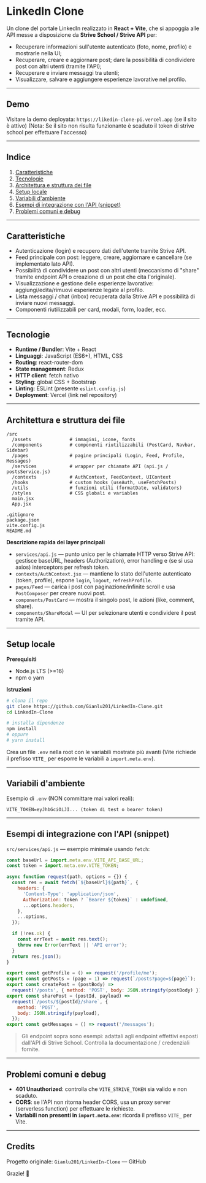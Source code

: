 # LinkedIn Clone

Un clone del portale LinkedIn realizzato in **React + Vite**, che si appoggia alle API messe a disposizione da **Strive School / Strive API** per:

- Recuperare informazioni sull'utente autenticato (foto, nome, profilo) e mostrarle nella UI;
- Recuperare, creare e aggiornare post; dare la possibilità di condividere post con altri utenti (tramite l'API);
- Recuperare e inviare messaggi tra utenti;
- Visualizzare, salvare e aggiungere esperienze lavorative nel profilo.

---

## Demo

Visitare la demo deployata: `https://likedin-clone-pi.vercel.app` (se il sito è attivo)
(Nota: Se il sito non risulta funzionante è scaduto il token di strive school per effettuare l'accesso)

---

## Indice

1. [Caratteristiche](#caratteristiche)
2. [Tecnologie](#tecnologie)
3. [Architettura e struttura dei file](#architettura-e-struttura-dei-file)
4. [Setup locale](#setup-locale)
5. [Variabili d'ambiente](#variabili-denv)
6. [Esempi di integrazione con l'API (snippet)](#esempi-di-integrazione-con-lapi-snippet)
7. [Problemi comuni e debug](#problemi-comuni-e-debug)

---

## Caratteristiche

- Autenticazione (login) e recupero dati dell'utente tramite Strive API.
- Feed principale con post: leggere, creare, aggiornare e cancellare (se implementato lato API).
- Possibilità di condividere un post con altri utenti (meccanismo di "share" tramite endpoint API o creazione di un post che cita l'originale).
- Visualizzazione e gestione delle esperienze lavorative: aggiungi/edita/rimuovi esperienze legate al profilo.
- Lista messaggi / chat (inbox) recuperata dalla Strive API e possibilità di inviare nuovi messaggi.
- Componenti riutilizzabili per card, modali, form, loader, ecc.

---

## Tecnologie

- **Runtime / Bundler**: Vite + React
- **Linguaggi**: JavaScript (ES6+), HTML, CSS
- **Routing**: react-router-dom
- **State management**: Redux
- **HTTP client**: fetch nativo
- **Styling**: global CSS + Bootstrap
- **Linting**: ESLint (presente `eslint.config.js`)
- **Deployment**: Vercel (link nel repository)

---

## Architettura e struttura dei file

```
/src
  /assets              # immagini, icone, fonts
  /components          # componenti riutilizzabili (PostCard, Navbar, Sidebar)
  /pages               # pagine principali (Login, Feed, Profile, Messages)
  /services            # wrapper per chiamate API (api.js / postsService.js)
  /contexts            # AuthContext, FeedContext, UIContext
  /hooks               # custom hooks (useAuth, useFetchPosts)
  /utils               # funzioni utili (formatDate, validators)
  /styles              # CSS globali e variables
  main.jsx
  App.jsx

.gitignore
package.json
vite.config.js
README.md
```

**Descrizione rapida dei layer principali**

- `services/api.js` — punto unico per le chiamate HTTP verso Strive API: gestisce baseURL, headers (Authorization), error handling e (se si usa axios) interceptors per refresh token.
- `contexts/AuthContext.jsx` — mantiene lo stato dell'utente autenticato (token, profile), espone `login`, `logout`, `refreshProfile`.
- `pages/Feed` — carica i post con paginazione/infinite scroll e usa `PostComposer` per creare nuovi post.
- `components/PostCard` — mostra il singolo post, le azioni (like, comment, share).
- `components/ShareModal` — UI per selezionare utenti e condividere il post tramite API.

---

## Setup locale

**Prerequisiti**

- Node.js LTS (>=16)
- npm o yarn

**Istruzioni**

```bash
# clona il repo
git clone https://github.com/Gianlu201/LinkedIn-Clone.git
cd LinkedIn-Clone

# installa dipendenze
npm install
# oppure
# yarn install
```

Crea un file `.env` nella root con le variabili mostrate più avanti (Vite richiede il prefisso `VITE_` per esporre le variabili a `import.meta.env`).

---

## Variabili d'ambiente

Esempio di `.env` (NON committare mai valori reali):

```
VITE_TOKEN=eyJhbGciOiJI... (token di test o bearer token)
```

---

## Esempi di integrazione con l'API (snippet)

`src/services/api.js` — esempio minimale usando `fetch`:

```js
const baseUrl = import.meta.env.VITE_API_BASE_URL;
const token = import.meta.env.VITE_TOKEN;

async function request(path, options = {}) {
  const res = await fetch(`${baseUrl}${path}`, {
    headers: {
      'Content-Type': 'application/json',
      Authorization: token ? `Bearer ${token}` : undefined,
      ...options.headers,
    },
    ...options,
  });

  if (!res.ok) {
    const errText = await res.text();
    throw new Error(errText || 'API error');
  }
  return res.json();
}

export const getProfile = () => request('/profile/me');
export const getPosts = (page = 1) => request(`/posts?page=${page}`);
export const createPost = (postBody) =>
  request('/posts', { method: 'POST', body: JSON.stringify(postBody) });
export const sharePost = (postId, payload) =>
  request(`/posts/${postId}/share`, {
    method: 'POST',
    body: JSON.stringify(payload),
  });
export const getMessages = () => request('/messages');
```

> Gli endpoint sopra sono esempi: adattali agli endpoint effettivi esposti dall'API di Strive School. Controlla la documentazione / credenziali fornite.

---

## Problemi comuni e debug

- **401 Unauthorized**: controlla che `VITE_STRIVE_TOKEN` sia valido e non scaduto.
- **CORS**: se l'API non ritorna header CORS, usa un proxy server (serverless function) per effettuare le richieste.
- **Variabili non presenti in `import.meta.env`**: ricorda il prefisso `VITE_` per Vite.

---

## Credits

Progetto originale: `Gianlu201/LinkedIn-Clone` — GitHub

Grazie! 🚀
